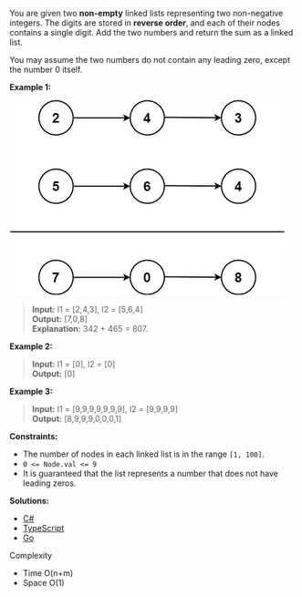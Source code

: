 You are given two **non-empty** linked lists representing two non-negative integers. The digits are stored in **reverse order**, and each of their nodes contains a single digit. Add the two numbers and return the sum as a linked list.

You may assume the two numbers do not contain any leading zero, except the number 0 itself.

**Example 1:**

![](./img/example1.png)

> **Input:** l1 = [2,4,3], l2 = [5,6,4]  
> **Output:** [7,0,8]  
> **Explanation:** 342 + 465 = 807.

**Example 2:**

> **Input:** l1 = [0], l2 = [0]  
> **Output:** [0]

**Example 3:**

> **Input:** l1 = [9,9,9,9,9,9,9], l2 = [9,9,9,9]  
> **Output:** [8,9,9,9,0,0,0,1]

**Constraints:**

- The number of nodes in each linked list is in the range `[1, 100]`.
- `0 <= Node.val <= 9`
- It is guaranteed that the list represents a number that does not have leading zeros.

 **Solutions:**

 - [C#](./add-two-numbers.cs)
 - [TypeScript](./add-two-numbers.ts)
 - [Go](./add-two-numbers.go)

Complexity
- Time O(n+m)
- Space O(1)
